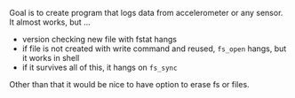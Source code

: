 Goal is to create program that logs data from accelerometer or any sensor.
It almost works, but ...
- version checking new file with fstat hangs
- if file is not created with write command and reused, `fs_open` hangs, but it works in shell
- if it survives all of this, it hangs on `fs_sync`

Other than that it would be nice to have option to erase fs or files.
